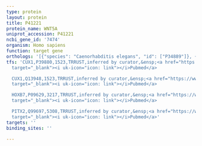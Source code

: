 ```yaml
---
type: protein
layout: protein
title: P41221
protein_name: WNT5A
uniprot_accession: P41221
ncbi_gene_id: '7474'
organism: Homo sapiens
function: target gene
orthologs: '[{"species": "Caenorhabditis elegans", "id": ["P34889"]}, {"species": "Mus musculus", "id": ["<a href=\"/protein/p22725\">P22725</a>"]}, {"species": "Rattus norvegicus", "id": ["F2Z3U1"]}]'
tfs: 'CUX1,P39880,1523,TRRUST,inferred by curator,&ensp;<a href="https://www.ncbi.nlm.nih.gov/pubmed/?term=17227781%5Buid%5D+OR+23359789%5Buid%5D+OR+29087512%5Buid%5D"
  target="_blank"><i uk-icon="icon: link"></i>Pubmed</a>

  CUX1,Q13948,1523,TRRUST,inferred by curator,&ensp;<a href="https://www.ncbi.nlm.nih.gov/pubmed/?term=17227781%5Buid%5D+OR+23359789%5Buid%5D+OR+29087512%5Buid%5D"
  target="_blank"><i uk-icon="icon: link"></i>Pubmed</a>

  HOXB7,P09629,3217,TRRUST,inferred by curator,&ensp;<a href="https://www.ncbi.nlm.nih.gov/pubmed/?term=21183939%5Buid%5D+OR+29087512%5Buid%5D"
  target="_blank"><i uk-icon="icon: link"></i>Pubmed</a>

  PITX2,Q99697,5308,TRRUST,inferred by curator,&ensp;<a href="https://www.ncbi.nlm.nih.gov/pubmed/?term=23250740%5Buid%5D+OR+29087512%5Buid%5D"
  target="_blank"><i uk-icon="icon: link"></i>Pubmed</a>'
targets: ''
binding_sites: ''

---
```


